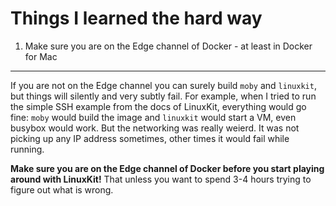 Things I learned the hard way
=============================


1. Make sure you are on the Edge channel of Docker - at least in Docker for Mac
--------------------------------------------------------------------------------

If you are not on the Edge channel you can surely build `moby` and `linuxkit`, but things will silently and very subtly fail. For example, when I tried to run the simple SSH example from the docs of LinuxKit, everything would go fine: `moby` would build the image and `linuxkit` would start a VM, even busybox would work. But the networking was really weierd. It was not picking up any IP address sometimes, other times it would fail while running.

**Make sure you are on the Edge channel of Docker before you start playing around with LinuxKit!** That unless you want to spend 3-4 hours trying to figure out what is wrong.

